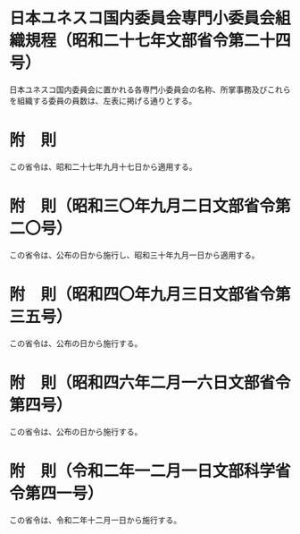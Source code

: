# 日本ユネスコ国内委員会専門小委員会組織規程（昭和二十七年文部省令第二十四号）
日本ユネスコ国内委員会に置かれる各専門小委員会の名称、所掌事務及びこれらを組織する委員の員数は、左表に掲げる通りとする。
# 附　則
この省令は、昭和二十七年九月十七日から適用する。
# 附　則（昭和三〇年九月二日文部省令第二〇号）
この省令は、公布の日から施行し、昭和三十年九月一日から適用する。
# 附　則（昭和四〇年九月三日文部省令第三五号）
この省令は、公布の日から施行する。
# 附　則（昭和四六年二月一六日文部省令第四号）
この省令は、公布の日から施行する。
# 附　則（令和二年一二月一日文部科学省令第四一号）
この省令は、令和二年十二月一日から施行する。
